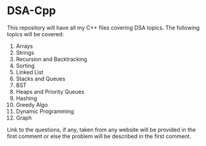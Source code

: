 # DSA-Cpp
This repository will have all my C++ files covering DSA topics. 
The following topics will be covered:
1. Arrays
2. Strings
3. Recursion and Backtracking
4. Sorting
5. Linked List
6. Stacks and Queues
7. BST
8. Heaps and Priority Queues
9. Hashing
10. Greedy Algo
11. Dynamic Programming
12. Graph

Link to the questions, if any, taken from any website will be provided in the first comment or else the problem will be described in the first comment. 
